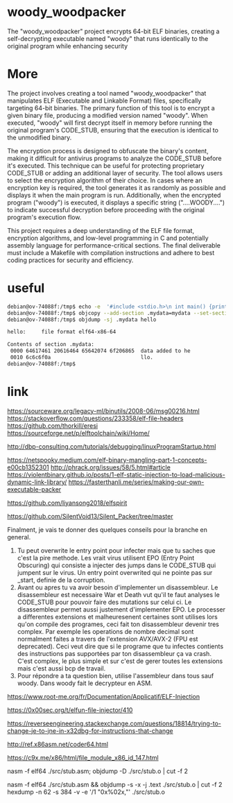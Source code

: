 # woody_woodpacker
The "woody_woodpacker" project encrypts 64-bit ELF binaries, creating a self-decrypting executable named "woody" that runs identically to the original program while enhancing security

# More
The project involves creating a tool named "woody_woodpacker" that manipulates ELF (Executable and Linkable Format) files, specifically targeting 64-bit binaries. The primary function of this tool is to encrypt a given binary file, producing a modified version named "woody". When executed, "woody" will first decrypt itself in memory before running the original program's CODE_STUB, ensuring that the execution is identical to the unmodified binary.

The encryption process is designed to obfuscate the binary's content, making it difficult for antivirus programs to analyze the CODE_STUB before it's executed. This technique can be useful for protecting proprietary CODE_STUB or adding an additional layer of security. The tool allows users to select the encryption algorithm of their choice. In cases where an encryption key is required, the tool generates it as randomly as possible and displays it when the main program is run. Additionally, when the encrypted program ("woody") is executed, it displays a specific string ("....WOODY....") to indicate successful decryption before proceeding with the original program's execution flow.

This project requires a deep understanding of the ELF file format, encryption algorithms, and low-level programming in C and potentially assembly language for performance-critical sections. The final deliverable must include a Makefile with compilation instructions and adhere to best coding practices for security and efficiency.

# useful
```bash
debian@ov-74088f:/tmp$ echo -e  '#include <stdio.h>\n int main() {printf("hello world");}' | gcc  -x c - -c  -o hello.o
debian@ov-74088f:/tmp$ objcopy --add-section .mydata=mydata --set-section-flags .mydata=noload,readonly hello.o hello2.o
debian@ov-74088f:/tmp$ objdump -sj .mydata hello

hello:     file format elf64-x86-64

Contents of section .mydata:
 0000 64617461 20616464 65642074 6f206865  data added to he
 0010 6c6c6f0a                             llo.            
debian@ov-74088f:/tmp$ 
```


# link
https://sourceware.org/legacy-ml/binutils/2008-06/msg00216.html
https://stackoverflow.com/questions/233358/elf-file-headers
https://github.com/thorkill/eresi
https://sourceforge.net/p/elftoolchain/wiki/Home/

http://dbp-consulting.com/tutorials/debugging/linuxProgramStartup.html

https://netspooky.medium.com/elf-binary-mangling-part-1-concepts-e00cb1352301
http://phrack.org/issues/58/5.html#article
https://violentbinary.github.io/posts/1-elf-static-injection-to-load-malicious-dynamic-link-library/
https://fasterthanli.me/series/making-our-own-executable-packer


https://github.com/liyansong2018/elfspirit


https://github.com/SilentVoid13/Silent_Packer/tree/master



Finalment, je vais te donner des quelques conseils pour la branche en general.
1) Tu peut overwrite le entry point pour infecter mais que tu saches que c'est la pire methode. Les vrait virus utilisent EPO (Entry Point Obscuring) qui consiste a injecter des jumps dans le CODE_STUB qui jumpent sur le virus.
   Un entry point overwrited qui ne pointe pas sur _start, definie de la corruption.
2) Avant ou apres tu va avoir besoin d'implementer un disassembleur. Le disassembleur est necessaire War et Death vut qu'il te faut analyses le CODE_STUB pour pouvoir faire des mutations sur celui ci.
   Le disassembleur permet aussi justement d'implementer EPO.
   Le processer a differentes extensions et malheuresenent certaines sont utilises lors qu'on compile des programes, ceci fait ton disassembleur devenir tres complex.
   Par exemple les operations de nombre decimal sont normalment faites a travers de l'extension AVX/AVX-2 (FPU est deprecated).
   Ceci veut dire que si le programe que tu infectes contients des instructions pas supportées par ton disassembleur ça va crash. C'est complex, le plus simple et sur c'est de gerer toutes les extensions mais c'est aussi bcp de travail.
3) Pour répondre a ta question bien, utilise l'assembleur dans tous sauf woody. Dans woody fait le decrypteur en ASM.


https://www.root-me.org/fr/Documentation/Applicatif/ELF-Injection


https://0x00sec.org/t/elfun-file-injector/410


https://reverseengineering.stackexchange.com/questions/18814/trying-to-change-je-to-jne-in-x32dbg-for-instructions-that-change

http://ref.x86asm.net/coder64.html

https://c9x.me/x86/html/file_module_x86_id_147.html


nasm -f elf64 ./src/stub.asm; objdump -D ./src/stub.o | cut -f 2



nasm -f elf64 ./src/stub.asm && objdump -s -x -j .text ./src/stub.o  | cut -f 2
hexdump -n 62 -s 384 -v -e '/1 "0x%02x,"' ./src/stub.o

